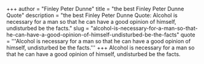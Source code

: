 +++
author = "Finley Peter Dunne"
title = "the best Finley Peter Dunne Quote"
description = "the best Finley Peter Dunne Quote: Alcohol is necessary for a man so that he can have a good opinion of himself, undisturbed be the facts."
slug = "alcohol-is-necessary-for-a-man-so-that-he-can-have-a-good-opinion-of-himself-undisturbed-be-the-facts"
quote = '''Alcohol is necessary for a man so that he can have a good opinion of himself, undisturbed be the facts.'''
+++
Alcohol is necessary for a man so that he can have a good opinion of himself, undisturbed be the facts.
